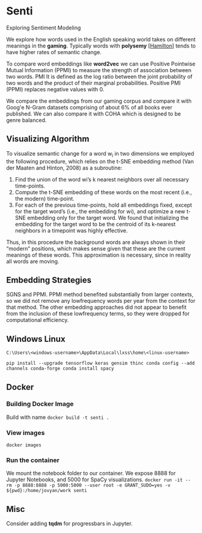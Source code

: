 # Senti
Exploring Sentiment Modeling

We explore how words used in the English speaking world takes on different meanings in the **gaming**.
Typically words with **polysemy** [[Hamilton](https://arxiv.org/pdf/1605.09096.pdf)] tends to have higher rates of semantic change.

To compare word embeddings like **word2vec** we can use Positive Pointwise Mutual Information (PPMI) to measure the strength of association between two words. PMI It is defined as the log ratio between the joint probability of two words and the product of their marginal probabilities. Positive PMI (PPMI) replaces negative values with 0.

We compare the embeddings from our gaming corpus and compare it with Goog'e N-Gram datasets comprising of about 6% of all books ever published. We can also compare it with COHA which is designed to be genre balanced.

## Visualizing Algorithm

To visualize semantic change for a word w<sub>i</sub> in two dimensions we employed the following procedure, which relies on the t-SNE embedding method (Van der Maaten and Hinton, 2008) as a subroutine:
1. Find the union of the word wi’s k nearest neighbors over all necessary time-points.
2. Compute the t-SNE embedding of these words on the most recent (i.e., the modern) time-point.
3. For each of the previous time-points, hold all embeddings fixed, except for the target word’s (i.e., the embedding for wi), and optimize a new t-SNE embedding only for the target word. We found that initializing the embedding for the target word to be the centroid of its k-nearest neighbors in a timepoint was highly effective.

Thus, in this procedure the background words are
always shown in their “modern” positions, which
makes sense given that these are the current meanings
of these words. This approximation is necessary,
since in reality all words are moving.

## Embedding Strategies
SGNS and PPMI.
PPMI method benefited substantially from larger contexts, so we did not remove any lowfrequency words per year from the context for that method. The other embedding approaches did not appear to benefit from the inclusion of these lowfrequency terms, so they were dropped for computational efficiency.


## Windows Linux
`C:\Users\<windows-username>\AppData\Local\lxss\home\<linux-username>`


`
pip install --upgrade tensorflow keras gensim thinc
conda config --add channels conda-forge
conda install spacy
`



## Docker

### Building Docker Image
Build with name
`docker build -t senti .`

### View images
`docker images`

### Run the container
We mount the notebook folder to our container. We expose 8888 for Jupyter Notebooks, and 5000 for SpaCy visualizations.
`docker run -it --rm -p 8888:8888 -p 5000:5000 --user root -e GRANT_SUDO=yes -v ${pwd}:/home/jovyan/work senti`


## Misc
Consider adding **tqdm** for progressbars in Jupyter.